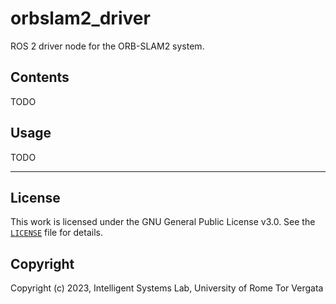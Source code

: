 # orbslam2_driver

ROS 2 driver node for the ORB-SLAM2 system.

## Contents

TODO

## Usage

TODO

---

## License

This work is licensed under the GNU General Public License v3.0. See the [`LICENSE`](LICENSE) file for details.

## Copyright

Copyright (c) 2023, Intelligent Systems Lab, University of Rome Tor Vergata
